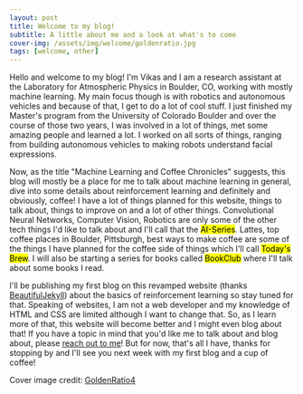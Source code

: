 ```yaml
---
layout: post
title: Welcome to my blog!
subtitle: A little about me and a look at what's to come
cover-img: /assets/img/welcome/goldenratio.jpg
tags: [welcome, other]
---
```


Hello and welcome to my blog! I'm Vikas and I am a research assistant at the Laboratory for Atmospheric Physics in Boulder, CO, working with mostly machine learning. My main focus though is with robotics and autonomous vehicles and because of that, I get to do a lot of cool stuff. I just finished my Master's program from the University of Colorado Boulder and over the course of those two years, I was involved in a lot of things, met some amazing people and learned a lot. I worked on all sorts of things, ranging from building autonomous vehicles to making robots understand facial expressions.

Now, as the title "Machine Learning and Coffee Chronicles" suggests, this blog will mostly be a place for me to talk about machine learning in general, dive into some details about reinforcement learning and definitely and obviously, coffee! I have a lot of things planned for this website, things to talk about, things to improve on and a lot of other things. Convolutional Neural Networks, Computer Vision, Robotics are only some of the other tech things I'd like to talk about and I'll call that the <mark>AI-Series</mark>. Lattes, top coffee places in Boulder, Pittsburgh, best ways to make coffee are some of the things I have planned for the coffee side of things which I'll call <mark>Today's Brew</mark>. I will also be starting a series for books called <mark>BookClub</mark> where I'll talk about some books I read.

 I'll be publishing my first blog on this revamped website (thanks [BeautifulJekyll](https://beautifuljekyll.com)) about the basics of reinforcement learning so stay tuned for that. Speaking of websites, I am not a web developer and my knowledge of HTML and CSS are limited although I want to change that. So, as I learn more of that, this website will become better and I might even blog about that! If you have a topic in mind that you'd like me to talk about and blog about, please [reach out to me](/contact)! But for now, that's all I have, thanks for stopping by and I'll see you next week with my first blog and a cup of coffee!

Cover image credit: [GoldenRatio4](https://twitter.com/TheGoldenRatio4)
